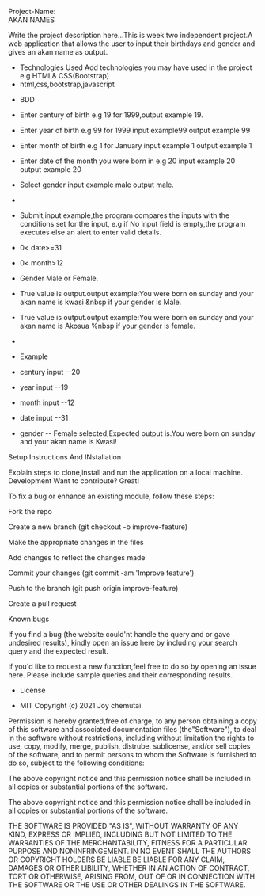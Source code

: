 Project-Name:  
AKAN NAMES

Write the project description here...This is week two independent project.A web application that allows the user to input their birthdays and gender and gives an akan name as output.
 
 * Technologies Used
 Add technologies you may have used in the project e.g HTML& CSS(Bootstrap)
  * html,css,bootstrap,javascript

  + <heading1>BDD</heading1>
  + Enter century of birth e.g 19 for 1999,output example 19.
  + Enter year of birth e.g 99 for 1999 input example99 output example 99
  + Enter month of birth e.g 1 for January input example 1 output example 1
  + Enter date of the month  you were born in  e.g 20 input example 20 output example 20
  + Select gender input example male output male.
  + 
  + Submit,input example,the program compares the inputs with the conditions set for the input, e.g if No input field is empty,the program executes else an alert to enter valid details.
  + 0< date>=31
  + 0< month>12
  + Gender Male or Female.

  +   True value is output.output example:You were born on sunday and your akan name is kwasi &nbsp if your gender is Male.
  +   True value is output.output example:You were born on sunday and your akan name is Akosua %nbsp if your gender is female.
  +
  + Example
  +   century input --20
  +   year input --19
  +   month input --12
  +   date input --31
  +   gender -- Female selected,Expected output is.You were born on sunday and your akan name is Kwasi!




 Setup Instructions And INstallation
   
   Explain steps to clone,install and run the application on a local machine.
   Development
   Want to contribute? Great!

   To fix a bug or enhance an existing module, follow these steps:

   Fork the repo

   Create a new branch (git checkout -b improve-feature)

   Make the appropriate changes in the files

   Add changes to reflect the changes made

   Commit your changes (git commit -am 'Improve feature')

   Push to the branch (git push origin improve-feature)

   Create a pull request

   Known bugs

   If you find a bug (the website could'nt handle the query and or gave undesired results), kindly open an issue here by including your search query and the expected result.

If you'd like to request a new function,feel free to do so by opening an issue here. Please include sample queries and their corresponding results.

 * License

 * MIT Copyright (c) 2021 Joy chemutai

  Permission is hereby granted,free of charge, to any person obtaining a copy of this software and associated documentation files (the"Software"), to deal in the software without restrictions, including without limitation the rights to use, copy, modify, merge, publish, distrube, sublicense, and/or sell copies of the software, and to permit persons to whom the Software is furnished to do so, subject to the following conditions:

   The above copyright notice and this permission notice shall be included in all copies or substantial portions of the software.

   The above copyright notice and this permission notice shall be included in all copies or substantial portions of the software.

   THE SOFTWARE IS PROVIDED "AS IS", WITHOUT WARRANTY OF ANY KIND, EXPRESS OR IMPLIED, INCLUDING BUT NOT LIMITED TO THE WARRANTIES OF THE MERCHANTABILITY, FITNESS FOR A PARTICULAR PURPOSE AND NONINFRINGEMENT. IN NO EVENT SHALL THE AUTHORS OR COPYRIGHT HOLDERS BE LIABLE BE LIABLE FOR ANY CLAIM, DAMAGES OR OTHER LIBILITY, WHETHER IN AN ACTION OF CONTRACT, TORT OR OTHERWISE, ARISING FROM, OUT OF OR IN CONNECTION WITH THE SOFTWARE OR THE USE OR OTHER DEALINGS IN THE SOFTWARE.

